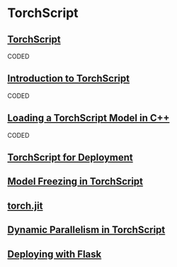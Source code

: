 # TorchScript

## [TorchScript](https://pytorch.org/docs/master/jit.html)

CODED

## [Introduction to TorchScript](https://pytorch.org/tutorials/beginner/Intro_to_TorchScript_tutorial.html)

CODED

## [Loading a TorchScript Model in C++](https://pytorch.org/tutorials/advanced/cpp_export.html)

CODED

## [TorchScript for Deployment](https://pytorch.org/tutorials/recipes/torchscript_inference.html)

## [Model Freezing in TorchScript](https://pytorch.org/tutorials/prototype/torchscript_freezing.html)

## [torch.jit](https://pytorch.org/docs/master/jit.html)

## [Dynamic Parallelism in TorchScript](https://pytorch.org/tutorials/advanced/torch-script-parallelism.html?highlight=torchscript)

## [Deploying with Flask](https://pytorch.org/tutorials/recipes/deployment_with_flask.html)
